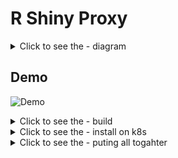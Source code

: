 # R Shiny Proxy

<details>
  <summary>Click to see the - diagram</summary>
    
    
```mermaid
graph TD;
    users-->r-shiny-prox;
    r-shiny-prox-->app-a;
    r-shiny-prox-->app-b;
    r-shiny-prox-->app-c;
    app-a-->k8s-pod-a;
    app-b-->k8s-pod-b;
    app-c-->k8s-pod-c;
```
</details>
    
## Demo 

![Demo](record/shinyproxy-demo.gif)



<details>
  <summary>Click to see the - build</summary>
    
## build component


```
export registry_name='tevaprivatedemo.azurecr.io'
echo ${registry_name}
```

```
docker build -t ${registry_name}/kube-proxy-sidecar:1 kube-proxy-sidecar/
docker push ${registry_name}/kube-proxy-sidecar:1
```

```
docker build -t ${registry_name}/shinyproxy-application:1 shinyproxy-application/
docker push ${registry_name}/shinyproxy-application:1
```


## craete app proxy configuration 
you need to validate what need to change in this file 

```

r-shiny-proxy/shinyproxy-application/application.yml
```

```
example : 

proxy:
  port: 8080
  authentication: simple
  admin-groups: admins
  users:
  - name: Elhay
    password: Elhay@123
    groups: admins
  - name: Gili
    password: Gili@123
    groups: admins
  - name: Noam
    password: Noam@123
  - name: Guest
    password: Guest@123
  container-backend: kubernetes
  kubernetes:
    internal-networking: true
    url: http://localhost:8001
    namespace: shiny
    image-pull-policy: Always
  specs:
  - id: Demo
    display-name: Demo by region
    description: Demo which shows telephone by region
    container-image: tevaprivatedemo.azurecr.io/r-shiny-app:latest << image for app >>
    # access-groups: [scientists, mathematicians]
  - id: Gili
    display-name: Gili by region
    description: Gili which shows telephone by region
    container-image: tevaprivatedemo.azurecr.io/r-shiny-app:latest << image for app >>
    # access-groups: [scientists, mathematicians]
logging:
  file:
    shinyproxy.log


```
</details>

<details>
  <summary>Click to see the - install on k8s </summary>
## install on k8s 

```
helm upgrade -i r-shiny-proxy --create-namespace -n r-shiny-proxy  r-shiny-proxy
```

validate 

```
kubectl get ingress -n r-shiny-proxy 
```

```
kubectl get pods  -n r-shiny-proxy 
```


start to the url and start enjoy :) 
</details>

</details>

<details>
  <summary>Click to see the - puting all togahter </summary>
## puting all togahter L:)

```
export registry_name='tevaprivatedemo.azurecr.io'
echo ${registry_name}
docker build -t ${registry_name}/kube-proxy-sidecar:1 kube-proxy-sidecar/
docker push ${registry_name}/kube-proxy-sidecar:1
docker build -t ${registry_name}/shinyproxy-app
lication:1 shinyproxy-application/
docker push ${registry_name}/shinyproxy-application:1

helm upgrade -i r-shiny-proxy --create-namespace -n r-shiny-proxy  r-shiny-proxy

kubectl get pods  -n r-shiny-proxy 

kubectl get ingress -n r-shiny-proxy 

kubectl get pods  -n r-shiny-proxy  -w 

```
</details>
